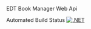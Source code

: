 EDT Book Manager Web Api

Automated Build Status
[![.NET](https://github.com/dotnetappdevni/BookManager/actions/workflows/dotnet.yaml/badge.svg)](https://github.com/dotnetappdevni/BookManager/actions/workflows/dotnet.yaml)
